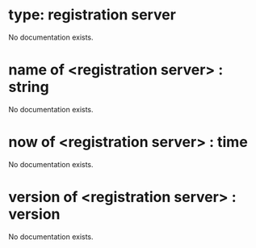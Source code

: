 # type: registration server

No documentation exists.

# name of &lt;registration server&gt; : string

No documentation exists.

# now of &lt;registration server&gt; : time

No documentation exists.

# version of &lt;registration server&gt; : version

No documentation exists.
